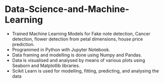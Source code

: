 # Data-Science-and-Machine-Learning

- Trained Machine Learning Models for Fake note detection, Cancer detection, flower detection from petal dimensions, house price prediction.
- Programmed in Python with Jupyter Notebook.
- Data framing and modelling is done using Numpy and Pandas.
- Data is visualised and analysed by means of various plots using Seaborn and Matplotlib libraries.
- Scikit Learn is used for modelling, fitting, predicting, and analysing the data
